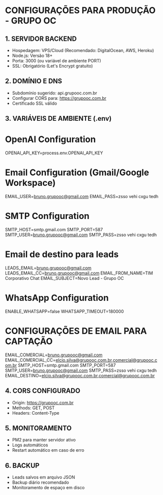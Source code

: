 ﻿# CONFIGURAÇÕES PARA PRODUÇÃO - GRUPO OC

## 1. SERVIDOR BACKEND
- Hospedagem: VPS/Cloud (Recomendado: DigitalOcean, AWS, Heroku)
- Node.js: Versão 18+
- Porta: 3000 (ou variável de ambiente PORT)
- SSL: Obrigatório (Let's Encrypt gratuito)

## 2. DOMÍNIO E DNS
- Subdomínio sugerido: api.grupooc.com.br
- Configurar CORS para: https://grupooc.com.br
- Certificado SSL válido

## 3. VARIÁVEIS DE AMBIENTE (.env)
# OpenAI Configuration
OPENAI_API_KEY=process.env.OPENAI_API_KEY

# Email Configuration (Gmail/Google Workspace)
EMAIL_USER=bruno.grupooc@gmail.com
EMAIL_PASS=zsso vehi cxgu tedh

# SMTP Configuration
SMTP_HOST=smtp.gmail.com
SMTP_PORT=587
SMTP_USER=bruno.grupooc@gmail.com
SMTP_PASS=zsso vehi cxgu tedh

# Email de destino para leads
LEADS_EMAIL=bruno.grupooc@gmail.com
LEADS_EMAIL_CC=bruno.grupooc@gmail.com
EMAIL_FROM_NAME=TIM Corporativo Chat
EMAIL_SUBJECT=Novo Lead - Grupo OC

# WhatsApp Configuration
ENABLE_WHATSAPP=false
WHATSAPP_TIMEOUT=180000

# CONFIGURAÇÕES DE EMAIL PARA CAPTAÇÃO
EMAIL_COMERCIAL=bruno.grupooc@gmail.com
EMAIL_COMERCIAL_CC=elcio.silva@grupooc.com.br,comercial@grupooc.com.br
SMTP_HOST=smtp.gmail.com
SMTP_PORT=587
SMTP_USER=bruno.grupooc@gmail.com
SMTP_PASS=zsso vehi cxgu tedh
EMAIL_DESTINO=elcio.silva@grupooc.com.br,comercial@grupooc.com.br

## 4. CORS CONFIGURADO
- Origin: https://grupooc.com.br
- Methods: GET, POST
- Headers: Content-Type

## 5. MONITORAMENTO
- PM2 para manter servidor ativo
- Logs automáticos
- Restart automático em caso de erro

## 6. BACKUP
- Leads salvos em arquivo JSON
- Backup diário recomendado
- Monitoramento de espaço em disco


